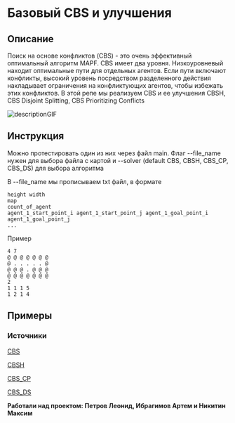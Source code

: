 # Базовый CBS и улучшения

## Описание

Поиск на основе конфликтов (CBS) - это очень эффективный оптимальный алгоритм MAPF. CBS имеет два уровня. Низкоуровневый находит оптимальные пути для отдельных агентов. Если пути включают конфликты, высокий уровень посредством разделенного действия накладывает ограничения на конфликтующих агентов, чтобы избежать этих конфликтов. В этой репе мы реализуем CBS и ее улучшения CBSH, CBS Disjoint Splitting, CBS Prioritizing Conflicts

![descriptionGIF](https://user-images.githubusercontent.com/64801664/209649469-fd57a31d-2e68-4232-91a4-8d335fc1be2d.gif)



## Инструкция

Можно протестировать один из них через файл main. Флаг --file_name нужен для выбора файла с картой и --solver (default CBS, CBSH, CBS_CP, CBS_DS) для выбора алгоритма

В --file_name мы прописываем txt файл, в формате 
```
height width
map
count_of_agent
agent_1_start_point_i agent_1_start_point_j agent_1_goal_point_i agent_1_goal_point_j
...
```

Пример
```
4 7
@ @ @ @ @ @ @
@ . . . . . @
@ @ @ . @ @ @
@ @ @ @ @ @ @
2
1 1 1 5
1 2 1 4
```



## Примеры

### Источники

[CBS](https://www.bgu.ac.il/~felner/2015/CBSjur.pdf)

[CBSH](https://www2.cs.sfu.ca/~hangma/pub/ijcai19.pdf)

[CBS_CP](https://www.ijcai.org/Proceedings/15/Papers/110.pdf)

[CBS_DS](https://people.eng.unimelb.edu.au/pstuckey/papers/icaps19a.pdf)


**Работали над проектом: Петров Леонид, Ибрагимов Артем и Никитин Максим**


